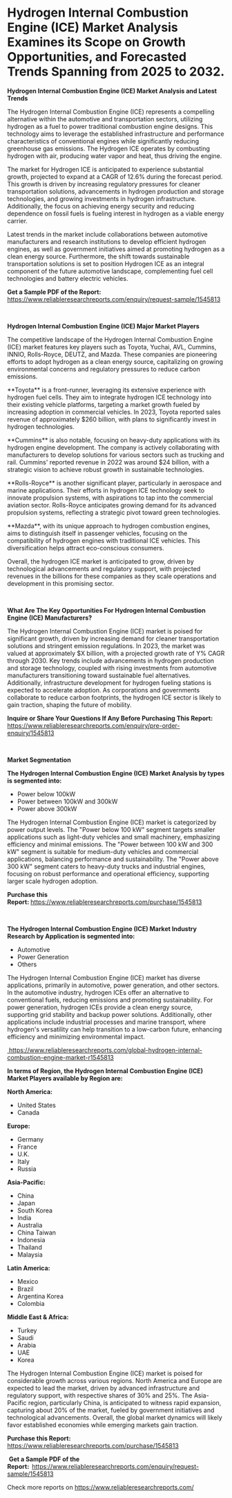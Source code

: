 <p><h1>Hydrogen Internal Combustion Engine (ICE) Market Analysis Examines its Scope on Growth Opportunities, and Forecasted Trends Spanning from 2025 to 2032.</h1></p><p><strong>Hydrogen Internal Combustion Engine (ICE) Market Analysis and Latest Trends</strong></p>
<p><p>The Hydrogen Internal Combustion Engine (ICE) represents a compelling alternative within the automotive and transportation sectors, utilizing hydrogen as a fuel to power traditional combustion engine designs. This technology aims to leverage the established infrastructure and performance characteristics of conventional engines while significantly reducing greenhouse gas emissions. The Hydrogen ICE operates by combusting hydrogen with air, producing water vapor and heat, thus driving the engine.</p><p>The market for Hydrogen ICE is anticipated to experience substantial growth, projected to expand at a CAGR of 12.6% during the forecast period. This growth is driven by increasing regulatory pressures for cleaner transportation solutions, advancements in hydrogen production and storage technologies, and growing investments in hydrogen infrastructure. Additionally, the focus on achieving energy security and reducing dependence on fossil fuels is fueling interest in hydrogen as a viable energy carrier.</p><p>Latest trends in the market include collaborations between automotive manufacturers and research institutions to develop efficient hydrogen engines, as well as government initiatives aimed at promoting hydrogen as a clean energy source. Furthermore, the shift towards sustainable transportation solutions is set to position Hydrogen ICE as an integral component of the future automotive landscape, complementing fuel cell technologies and battery electric vehicles.</p></p>
<p><strong>Get a Sample PDF of the Report:&nbsp;</strong> <a href="https://www.reliableresearchreports.com/enquiry/request-sample/1545813?utm_campaign=16&utm_medium=2&utm_source=Github&utm_content=ia&utm_term=27022025&utm_id=hydrogen-internal-combustion-engine-ice">https://www.reliableresearchreports.com/enquiry/request-sample/1545813</a></p>
<p>&nbsp;</p>
<p><strong>Hydrogen Internal Combustion Engine (ICE) Major Market Players</strong></p>
<p><p>The competitive landscape of the Hydrogen Internal Combustion Engine (ICE) market features key players such as Toyota, Yuchai, AVL, Cummins, INNIO, Rolls-Royce, DEUTZ, and Mazda. These companies are pioneering efforts to adopt hydrogen as a clean energy source, capitalizing on growing environmental concerns and regulatory pressures to reduce carbon emissions.</p><p>**Toyota** is a front-runner, leveraging its extensive experience with hydrogen fuel cells. They aim to integrate hydrogen ICE technology into their existing vehicle platforms, targeting a market growth fueled by increasing adoption in commercial vehicles. In 2023, Toyota reported sales revenue of approximately $260 billion, with plans to significantly invest in hydrogen technologies.</p><p>**Cummins** is also notable, focusing on heavy-duty applications with its hydrogen engine development. The company is actively collaborating with manufacturers to develop solutions for various sectors such as trucking and rail. Cummins' reported revenue in 2022 was around $24 billion, with a strategic vision to achieve robust growth in sustainable technologies.</p><p>**Rolls-Royce** is another significant player, particularly in aerospace and marine applications. Their efforts in hydrogen ICE technology seek to innovate propulsion systems, with aspirations to tap into the commercial aviation sector. Rolls-Royce anticipates growing demand for its advanced propulsion systems, reflecting a strategic pivot toward green technologies.</p><p>**Mazda**, with its unique approach to hydrogen combustion engines, aims to distinguish itself in passenger vehicles, focusing on the compatibility of hydrogen engines with traditional ICE vehicles. This diversification helps attract eco-conscious consumers.</p><p>Overall, the hydrogen ICE market is anticipated to grow, driven by technological advancements and regulatory support, with projected revenues in the billions for these companies as they scale operations and development in this promising sector.</p></p>
<p>&nbsp;</p>
<p><strong>What Are The Key Opportunities For Hydrogen Internal Combustion Engine (ICE) Manufacturers?</strong></p>
<p><p>The Hydrogen Internal Combustion Engine (ICE) market is poised for significant growth, driven by increasing demand for cleaner transportation solutions and stringent emission regulations. In 2023, the market was valued at approximately $X billion, with a projected growth rate of Y% CAGR through 2030. Key trends include advancements in hydrogen production and storage technology, coupled with rising investments from automotive manufacturers transitioning toward sustainable fuel alternatives. Additionally, infrastructure development for hydrogen fueling stations is expected to accelerate adoption. As corporations and governments collaborate to reduce carbon footprints, the hydrogen ICE sector is likely to gain traction, shaping the future of mobility.</p></p>
<p><strong>Inquire or Share Your Questions If Any Before Purchasing This Report:</strong> <a href="https://www.reliableresearchreports.com/enquiry/pre-order-enquiry/1545813?utm_campaign=16&utm_medium=2&utm_source=Github&utm_content=ia&utm_term=27022025&utm_id=hydrogen-internal-combustion-engine-ice">https://www.reliableresearchreports.com/enquiry/pre-order-enquiry/1545813</a></p>
<p>&nbsp;</p>
<p><strong>Market Segmentation</strong></p>
<p><strong>The Hydrogen Internal Combustion Engine (ICE) Market Analysis by types is segmented into:</strong></p>
<p><ul><li>Power below 100kW</li><li>Power between 100kW and 300kW</li><li>Power above 300kW</li></ul></p>
<p><p>The Hydrogen Internal Combustion Engine (ICE) market is categorized by power output levels. The "Power below 100 kW" segment targets smaller applications such as light-duty vehicles and small machinery, emphasizing efficiency and minimal emissions. The "Power between 100 kW and 300 kW" segment is suitable for medium-duty vehicles and commercial applications, balancing performance and sustainability. The "Power above 300 kW" segment caters to heavy-duty trucks and industrial engines, focusing on robust performance and operational efficiency, supporting larger scale hydrogen adoption.</p></p>
<p><strong>Purchase this Report:&nbsp;</strong><a href="https://www.reliableresearchreports.com/purchase/1545813?utm_campaign=16&utm_medium=2&utm_source=Github&utm_content=ia&utm_term=27022025&utm_id=hydrogen-internal-combustion-engine-ice">https://www.reliableresearchreports.com/purchase/1545813</a></p>
<p>&nbsp;</p>
<p><strong>The Hydrogen Internal Combustion Engine (ICE) Market Industry Research by Application is segmented into:</strong></p>
<p><ul><li>Automotive</li><li>Power Generation</li><li>Others</li></ul></p>
<p><p>The Hydrogen Internal Combustion Engine (ICE) market has diverse applications, primarily in automotive, power generation, and other sectors. In the automotive industry, hydrogen ICEs offer an alternative to conventional fuels, reducing emissions and promoting sustainability. For power generation, hydrogen ICEs provide a clean energy source, supporting grid stability and backup power solutions. Additionally, other applications include industrial processes and marine transport, where hydrogen's versatility can help transition to a low-carbon future, enhancing efficiency and minimizing environmental impact.</p></p>
<p><a href="https://www.reliableresearchreports.com/global-hydrogen-internal-combustion-engine-market-r1545813?utm_campaign=16&utm_medium=2&utm_source=Github&utm_content=ia&utm_term=27022025&utm_id=hydrogen-internal-combustion-engine-ice">&nbsp;https://www.reliableresearchreports.com/global-hydrogen-internal-combustion-engine-market-r1545813</a></p>
<p><strong>In terms of Region, the Hydrogen Internal Combustion Engine (ICE) Market Players available by Region are:</strong></p>
<p>
    <p> <strong> North America: </strong>
        <ul>
            <li>United States</li>
            <li>Canada</li>
        </ul>
        </p> 
    <p> <strong> Europe: </strong>
        <ul>
            <li>Germany</li>
            <li>France</li>
            <li>U.K.</li>
            <li>Italy</li>
            <li>Russia</li>
        </ul>
        </p> 
    <p> <strong> Asia-Pacific: </strong>
        <ul>
            <li>China</li>
            <li>Japan</li>
            <li>South Korea</li>
            <li>India</li>
            <li>Australia</li>
            <li>China Taiwan</li>
            <li>Indonesia</li>
            <li>Thailand</li>
            <li>Malaysia</li>
        </ul>
        </p> 
    <p> <strong> Latin America: </strong>
        <ul>
            <li>Mexico</li>
            <li>Brazil</li>
            <li>Argentina Korea</li>
            <li>Colombia</li>
        </ul>
        </p> 
    <p> <strong> Middle East & Africa: </strong>
        <ul>
            <li>Turkey</li>
            <li>Saudi</li>
            <li>Arabia</li>
            <li>UAE</li>
            <li>Korea</li>
        </ul>
    </p>
    </p>
<p><p>The Hydrogen Internal Combustion Engine (ICE) market is poised for considerable growth across various regions. North America and Europe are expected to lead the market, driven by advanced infrastructure and regulatory support, with respective shares of 30% and 25%. The Asia-Pacific region, particularly China, is anticipated to witness rapid expansion, capturing about 20% of the market, fueled by government initiatives and technological advancements. Overall, the global market dynamics will likely favor established economies while emerging markets gain traction.</p></p>
<p><strong>Purchase this Report: </strong><a href="https://www.reliableresearchreports.com/purchase/1545813?utm_campaign=16&utm_medium=2&utm_source=Github&utm_content=ia&utm_term=27022025&utm_id=hydrogen-internal-combustion-engine-ice">https://www.reliableresearchreports.com/purchase/1545813</a></p>
<p>&nbsp;<strong>Get a Sample PDF of the Report:&nbsp;&nbsp;</strong><a href="https://www.reliableresearchreports.com/enquiry/request-sample/1545813?utm_campaign=16&utm_medium=2&utm_source=Github&utm_content=ia&utm_term=27022025&utm_id=hydrogen-internal-combustion-engine-ice">https://www.reliableresearchreports.com/enquiry/request-sample/1545813</a></p>
<p><strong></strong></p>
<p>Check more reports on <a href="https://www.reliableresearchreports.com/?utm_campaign=16&utm_medium=2&utm_source=Github&utm_content=ia&utm_term=27022025&utm_id=hydrogen-internal-combustion-engine-ice">https://www.reliableresearchreports.com/</a></p>